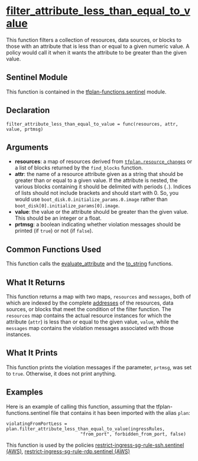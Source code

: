 # [filter_attribute_less_than_equal_to_value](../tfplan-functions.sentinel#L782)
This function filters a collection of resources, data sources, or blocks to those with an attribute that is less than or equal to a given numeric value. A policy would call it when it wants the attribute to be greater than the given value.

## Sentinel Module
This function is contained in the [tfplan-functions.sentinel](../tfplan-functions.sentinel) module.

## Declaration
`filter_attribute_less_than_equal_to_value = func(resources, attr, value, prtmsg)`

## Arguments
* **resources**: a map of resources derived from [`tfplan.resource_changes`](https://www.terraform.io/docs/cloud/sentinel/import/tfplan-v2.html#the-resource_changes-collection) or a list of blocks returned by the `find_blocks` function.
* **attr**: the name of a resource attribute given as a string that should be greater than or equal to a given value. If the attribute is nested, the various blocks containing it should be delimited with periods (`.`). Indices of lists should not include brackets and should start with 0. So, you would use `boot_disk.0.initialize_params.0.image` rather than `boot_disk[0].initialize_params[0].image`.
* **value**: the value or the attribute should be greater than the given value. This should be an integer or a float.
* **prtmsg**: a boolean indicating whether violation messages should be printed (if `true`) or not (if `false`).

## Common Functions Used
This function calls the [evaluate_attribute](./evaluate_attribute.md) and the [to_string](./to_string.md) functions.

## What It Returns
This function returns a map with two maps, `resources` and `messages`, both of which are indexed by the complete [addresses](https://www.terraform.io/docs/internals/resource-addressing.html) of the resources, data sources, or blocks that meet the condition of the filter function. The `resources` map contains the actual resource instances for which the attribute (`attr`) is less than or equal to the given value, `value`, while the `messages` map contains the violation messages associated with those instances.

## What It Prints
This function prints the violation messages if the parameter, `prtmsg`, was set to `true`. Otherwise, it does not print anything.

## Examples
Here is an example of calling this function, assuming that the tfplan-functions.sentinel file that contains it has been imported with the alias `plan`:
```
violatingFromPortLess = plan.filter_attribute_less_than_equal_to_value(ingressRules,
							"from_port", forbidden_from_port, false)
```
This function is used by the policies [restrict-ingress-sg-rule-ssh.sentinel (AWS)](../../../aws/restrict-ingress-sg-rule-ssh.sentinel), [restrict-ingress-sg-rule-rdp.sentinel (AWS)](../../../aws/restrict-ingress-sg-rule-rdp.sentinel)
